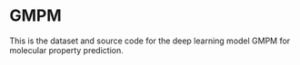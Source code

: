 # GMPM
This is the dataset and source code for the deep learning model GMPM for molecular property prediction.
